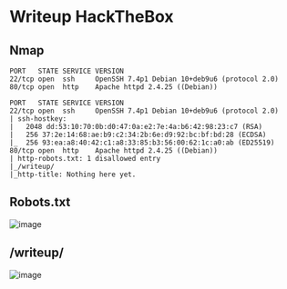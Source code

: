 # Writeup HackTheBox


## Nmap 

```
PORT   STATE SERVICE VERSION
22/tcp open  ssh     OpenSSH 7.4p1 Debian 10+deb9u6 (protocol 2.0)
80/tcp open  http    Apache httpd 2.4.25 ((Debian))
```

```
PORT   STATE SERVICE VERSION
22/tcp open  ssh     OpenSSH 7.4p1 Debian 10+deb9u6 (protocol 2.0)
| ssh-hostkey: 
|   2048 dd:53:10:70:0b:d0:47:0a:e2:7e:4a:b6:42:98:23:c7 (RSA)
|   256 37:2e:14:68:ae:b9:c2:34:2b:6e:d9:92:bc:bf:bd:28 (ECDSA)
|_  256 93:ea:a8:40:42:c1:a8:33:85:b3:56:00:62:1c:a0:ab (ED25519)
80/tcp open  http    Apache httpd 2.4.25 ((Debian))
| http-robots.txt: 1 disallowed entry 
|_/writeup/
|_http-title: Nothing here yet.
```


## Robots.txt

![image](https://user-images.githubusercontent.com/5285547/124394688-72259d80-dcf8-11eb-879b-2e092ef3c570.png)


## /writeup/

![image](https://user-images.githubusercontent.com/5285547/124394807-e6f8d780-dcf8-11eb-9399-2ca31be26055.png)



